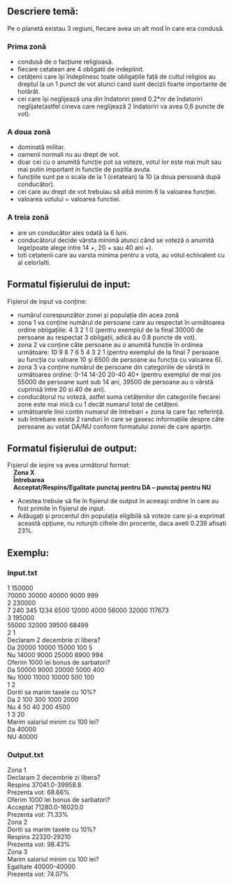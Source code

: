 ## Descriere temă: <br>
 Pe o planetă existau 3 regiuni, fiecare avea un alt mod în care era condusă. <br>
### Prima zonă
- condusă de o facțiune religioasă.
- fiecare cetatean are 4 obligatii de indeplinit.
- cetățenii care își îndeplinesc toate obligațiile față de cultul religios au dreptul la un 1 punct de vot atunci cand sunt decizii foarte importante de hotărât.
- cei care își neglijează una din îndatoriri pierd 0.2*nr de îndatoriri neglijate(astfel cineva care neglijează 2 îndatoriri va avea 0,6 puncte de vot). <br>
### A doua zonă
- dominată militar.
- oamenii normali nu au drept de vot.
- doar cei cu o anumită funcție pot sa voteze, votul lor este mai mult sau mai putin important in functie de pozitia avuta.
- funcțiile sunt pe o scala de la 1 (cetatean) la 10 (a doua persoană după conducător).
- cei care au drept de vot trebuiau să aibă minim 6 la valoarea funcției.
- valoarea votului = valoarea functiei. <br>
### A treia zonă
- are un conducător ales odată la 6 luni.
- conducătorul decide vârsta minimă atunci când se voteză o anumită lege(poate alege intre 14 +, 20 + sau 40 ani +).
- toti cetatenii care au varsta minima pentru a vota, au votul echivalent cu al celorlalti. <br>

## Formatul fișierului de input:
Fișierul de input va conține:
- numărul corespunzător zonei și populația din acea zonă
- zona 1 va conține numărul de persoane care au respectat în următoarea ordine obligațiile: 4 3 2 1 0 (pentru exemplul de la final 30000 de persoane au respectat 3 obligații, adică au 0.8 puncte de vot).
- zona 2 va conține câte persoane au o anumită funcție în ordinea următoare: 10 9 8 7 6 5 4 3 2 1 (pentru exemplul de la final 7 persoane au funcția cu valoare 10 și 6500 de persoane au funcția cu valoarea 6).
- zona 3 va conține numărul de persoane din categoriile de vârstă în următoarea ordine: 0-14 14-20 20-40 40+ (pentru exemplul de mai jos 55000 de persoane sunt sub 14 ani, 39500 de persoane au o vârstă cuprinsă între 20 si 40 de ani).
- conducătorul nu voteză, astfel suma cetățenilor din categoriile fiecarei zone este mai mică cu 1 decât numarul total de cetățeni.
- următoarele linii contin numarul de întrebari + zona la care fac referință.
- sub întrebare exista 2 randuri în care se gasesc informațiile despre câte persoane au votat DA/NU conform formatului zonei de care aparțin.  <br>

## Formatul fișierului de output:
Fișierul de ieșire va avea următorul format: <br>
&emsp;**Zona X** <br>
&emsp;**Întrebarea** <br>
&emsp;**Acceptat/Respins/Egalitate punctaj pentru DA – punctaj pentru NU** <br>
- Acestea trebuie să fie în fișierul de output în aceeași ordine în care au fost primite în fișierul de input.
- Adăugați și procentul din populația eligibilă să voteze care și-a exprimat această opțiune, nu rotunjiti cifrele din procente, daca aveti 0.239 afisati 23%. <br>
## Exemplu:
### Input.txt 
 1 150000 <br>
 70000 30000 40000 9000 999 <br>
 2 230000 <br>
 7 240 345 1234 6500 12000 4000 56000 32000 117673 <br>
 3 195000 <br>
 55000 32000 39500 68499 <br>
 2 1 <br>
 Declaram 2 decembrie zi libera? <br>
 Da 20000 10000 15000 100 5 <br>
 Nu 14000 9000 25000 8900 994 <br>
 Oferim 1000 lei bonus de sarbatori? <br>
 Da 50000 9000 20000 5000 400 <br>
 Nu 1000 11000 10000 500 100 <br>
 1 2 <br>
 Doriti sa marim taxele cu 10%? <br>
 Da 2 100 300 1000 2000 <br>
 Nu 4 50 40 200 4500 <br>
 1 3 20 <br>
 Marim salariul minim cu 100 lei? <br>
 Da 40000 <br>
 NU 40000 <br>
### Output.txt
 Zona 1 <br>
 Declaram 2 decembrie zi libera? <br>
 Respins 37041.0-39958.8 <br>
 Prezenta vot: 68.66% <br>
 Oferim 1000 lei bonus de sarbatori? <br>
 Acceptat 71280.0-16020.0 <br>
 Prezenta vot: 71.33% <br>
 Zona 2 <br>
 Doriti sa marim taxele cu 10%? <br>
 Respins 22320-29210 <br>
 Prezenta vot: 98.43% <br>
 Zona 3 <br>
 Marim salariul minim cu 100 lei? <br>
 Egalitate 40000-40000 <br>
 Prezenta vot: 74.07% <br>
